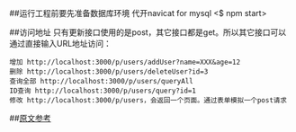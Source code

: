 ##运行工程前要先准备数据库环境
	代开navicat for mysql
	<$ npm start>

##访问地址
	只有更新接口使用的是post，其它接口都是get。所以其它接口可以通过直接输入URL地址访问：

	增加 http://localhost:3000/p/users/addUser?name=XXX&age=12
  	删除 http://localhost:3000/p/users/deleteUser?id=3
  	查询全部 http://localhost:3000/p/users/queryAll
  	ID查询 http://localhost:3000/p/users/query?id=1
  	修改 http://localhost:3000/p/users，会返回一个页面。通过表单模拟一个post请求

##<a href="http://www.alloyteam.com/2015/03/sexpressmysql/?utm_source=tuicool&utm_medium=referral" target="_blank">原文参考</a>
